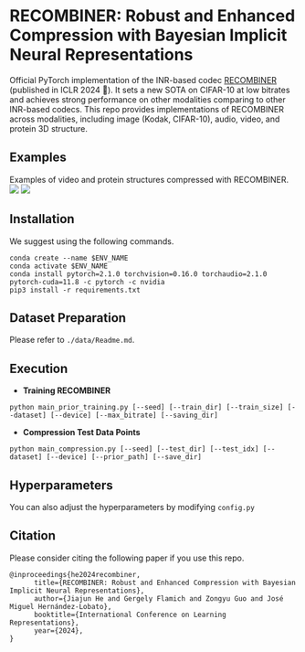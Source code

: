 ﻿# RECOMBINER: Robust and Enhanced Compression with Bayesian Implicit Neural Representations

Official PyTorch implementation of the INR-based codec [RECOMBINER](https://arxiv.org/abs/2309.17182) (published in ICLR 2024 :star2:). It sets a new SOTA on CIFAR-10 at low bitrates and achieves strong performance on other modalities comparing to other INR-based codecs. This repo provides implementations of RECOMBINER across modalities, including image (Kodak, CIFAR-10), audio, video, and protein 3D structure. 

## Examples
Examples of video and protein structures compressed with RECOMBINER.
![](examples/video_example.gif)
![](examples/protein1.gif)

## Installation

We suggest using the following commands.

```
conda create --name $ENV_NAME
conda activate $ENV_NAME
conda install pytorch=2.1.0 torchvision=0.16.0 torchaudio=2.1.0 pytorch-cuda=11.8 -c pytorch -c nvidia
pip3 install -r requirements.txt
```


## Dataset Preparation

Please refer to ```./data/Readme.md```.


## Execution

- **Training RECOMBINER**


 
```
python main_prior_training.py [--seed] [--train_dir] [--train_size] [--dataset] [--device] [--max_bitrate] [--saving_dir]
```

- **Compression Test Data Points**

```
python main_compression.py [--seed] [--test_dir] [--test_idx] [--dataset] [--device] [--prior_path] [--save_dir]
```

## Hyperparameters
You can also adjust the hyperparameters by modifying ```config.py```

## Citation
Please consider citing the following paper if you use this repo.
```
@inproceedings{he2024recombiner,
      title={RECOMBINER: Robust and Enhanced Compression with Bayesian Implicit Neural Representations}, 
      author={Jiajun He and Gergely Flamich and Zongyu Guo and José Miguel Hernández-Lobato},
      booktitle={International Conference on Learning Representations},
      year={2024},
}
```
